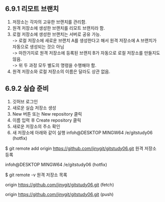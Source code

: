 
## 6.9.1 리모트 브랜치
1. 저장소는 각자의 고유한 브랜치를 관리함.
2. 원격 저장소에 생성한 브랜치를 리모트 브랜치라 함.
3. 로컬 저장소에 생성한 브랜치는 서버로 공유 가능.
<br/> -> 로컬 저장소에 새로운 브랜치 A를 생성한다고 해서 원격 저장소에 A 브랜치가 자동으로 생성되는 것으 아님
<br/> -> 마찬가지로 원격 저장소에 등록된 브랜치 B가 자동으로 로컬 저장소를 만들지도 않음.
<br/> -> 위 두 과정 모두 별도의 명령을 수행해야 함.
4. 원격 저장소와 로컬 저장소의 이름은 달라도 상관 없음. 

####
## 6.9.2 실습 준비
1. 깃허브 로그인
2. 새로운 실습 저장소 생성
3. New 버튼 또는 New repository 클릭
4. 이름 입력 후 Create repository 클릭
5. 새로운 저장소의 주소 확인
6. 새 저장소에 아래와 같이 실행
infoh@DESKTOP MINGW64 /e/gitstudy06 (hotfix)


$ git remote add origin https://github.com/jinygit/gitstudy06.git 원격 저장소 등록


infoh@DESKTOP MINGW64 /e/gitstudy06 (hotfix)


$ git remote -v 원격 저장소 목록


origin  https://github.com/jinygit/gitstudy06.git (fetch)


origin  https://github.com/jinygit/gitstudy06.git (push)
